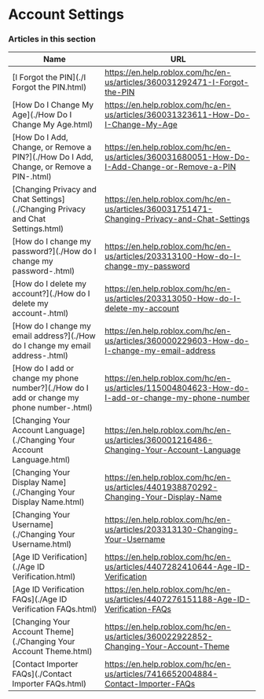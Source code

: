 # Account Settings  
### Articles in this section
Name|URL
-|-
[I Forgot the PIN](./I Forgot the PIN.html) |https://en.help.roblox.com/hc/en-us/articles/360031292471-I-Forgot-the-PIN
[How Do I Change My Age](./How Do I Change My Age.html) |https://en.help.roblox.com/hc/en-us/articles/360031323611-How-Do-I-Change-My-Age
[How Do I Add, Change, or Remove a PIN?](./How Do I Add, Change, or Remove a PIN-.html) |https://en.help.roblox.com/hc/en-us/articles/360031680051-How-Do-I-Add-Change-or-Remove-a-PIN
[Changing Privacy and Chat Settings](./Changing Privacy and Chat Settings.html) |https://en.help.roblox.com/hc/en-us/articles/360031751471-Changing-Privacy-and-Chat-Settings
[How do I change my password?](./How do I change my password-.html) |https://en.help.roblox.com/hc/en-us/articles/203313100-How-do-I-change-my-password
[How do I delete my account?](./How do I delete my account-.html) |https://en.help.roblox.com/hc/en-us/articles/203313050-How-do-I-delete-my-account
[How do I change my email address?](./How do I change my email address-.html) |https://en.help.roblox.com/hc/en-us/articles/360000229603-How-do-I-change-my-email-address
[How do I add or change my phone number?](./How do I add or change my phone number-.html) |https://en.help.roblox.com/hc/en-us/articles/115004804623-How-do-I-add-or-change-my-phone-number
[Changing Your Account Language](./Changing Your Account Language.html) |https://en.help.roblox.com/hc/en-us/articles/360001216486-Changing-Your-Account-Language
[Changing Your Display Name](./Changing Your Display Name.html) |https://en.help.roblox.com/hc/en-us/articles/4401938870292-Changing-Your-Display-Name
[Changing Your Username](./Changing Your Username.html) |https://en.help.roblox.com/hc/en-us/articles/203313130-Changing-Your-Username
[Age ID Verification](./Age ID Verification.html) |https://en.help.roblox.com/hc/en-us/articles/4407282410644-Age-ID-Verification
[Age ID Verification FAQs](./Age ID Verification FAQs.html) |https://en.help.roblox.com/hc/en-us/articles/4407276151188-Age-ID-Verification-FAQs
[Changing Your Account Theme](./Changing Your Account Theme.html) |https://en.help.roblox.com/hc/en-us/articles/360022922852-Changing-Your-Account-Theme
[Contact Importer FAQs](./Contact Importer FAQs.html) |https://en.help.roblox.com/hc/en-us/articles/7416652004884-Contact-Importer-FAQs